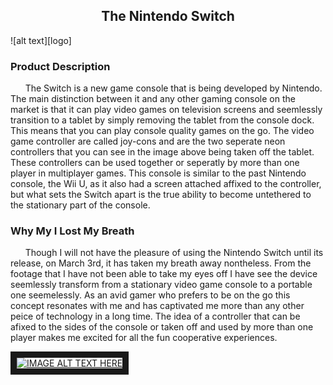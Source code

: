 <center> <h2> The Nintendo Switch </h2> </center>
![alt text][logo]

<h3> Product Description </h3>
  <p>
  &nbsp;&nbsp;&nbsp;&nbsp;&nbsp;&nbsp;The Switch is a new game console that is being developed by Nintendo. The main distinction between it and any other gaming console on the market is that it can play video games on television screens and seemlessly transition to a tablet by simply removing the tablet from the console dock. This means that you can play console quality games on the go. The video game controller are called joy-cons and are the two seperate neon controllers that you can see in the image above being taken off the tablet. These controllers can be used together or seperatly by more than one player in multiplayer games. This console is similar to the past Nintendo console, the Wii U, as it also had a screen attached affixed to the controller, but what sets the Switch apart is the true ability to become untethered to the stationary part of the console.
  </p>
  
<h3> Why My I Lost My Breath </h3>
  <p>
  &nbsp;&nbsp;&nbsp;&nbsp;&nbsp;&nbsp;Though I will not have the pleasure of using the Nintendo Switch until its release, on March 3rd, it has taken my breath away nontheless. From the footage that I have not been able to take my eyes off I have see the device seemlessly transform from a stationary video game console to a portable one seemelessly. As an avid gamer who prefers to be on the go this concept resonates with me and has captivated me more than any other peice of technology in a long time. The idea of a controller that can be afixed to the sides of the console or taken off and used by more than one player makes me excited for all the fun cooperative experiences. 
       

  </p>


<a href="https://www.youtube.com/watch?v=f5uik5fgIaI" 
target="_blank"><img src="http://img.youtube.com/vi/YOUTUBE_VIDEO_ID_HERE/0.jpg" 
alt="IMAGE ALT TEXT HERE" width="240" height="180" border="10" /></a>

[logo]: NintendoSwitch.jpg "Nintendo Switch Console"
